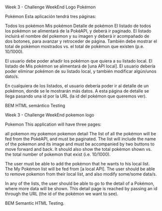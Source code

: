 Week 3 - Challenge WeekEnd
Logo Pokémon

Pokémon
Esta aplicación tendrá tres páginas:

Todos los pokémon
Mis pokémon
Detalle de pokémon
El listado de todos los pokémon se alimentará de la PokéAPI, y deberá ir paginado. El listado incluirá el nombre del pokemon y su imagen y deberá ir acompañado de dos botones, para avanzar y retroceder de página. También debe mostrar el total de pokèmon mostrados vs. el total de pokèmon que existen (p.e. 10/1000).

El usuario debe poder añadir los pokémon que quiera a su listado local. El listado de Mis pokémon se alimentará de [una API local]. El usuario debería poder eliminar pokémon de su listado local, y también modificar algún/unos dato/s.

En cualquiera de los listados, el usuario debería poder ir al detalle de un pokémon, donde se le mostrarán más datos. A esta página de detalle se llega pasando una id por la URL (la id del pokémon que queremos ver).

BEM HTML semántico Testing

Week 3 - Challenge WeekEnd
pokemon logo

Pokemon
This application will have three pages:

all pokemon
my pokemon
pokemon detail
The list of all the pokémon will be fed from the PokéAPI, and must be paginated. The list will include the name of the pokemon and its image and must be accompanied by two buttons to move forward and back. It should also show the total pokèmon shown vs. the total number of pokemon that exist (i.e. 10/1000).

The user must be able to add the pokémon that he wants to his local list. The My Pokémon list will be fed from [a local API]. The user should be able to remove pokemon from their local list, and also modify some/some data/s.

In any of the lists, the user should be able to go to the detail of a Pokémon, where more data will be shown. This detail page is reached by passing an id through the URL (the id of the pokémon we want to see).

BEM Semantic HTML Testing.
